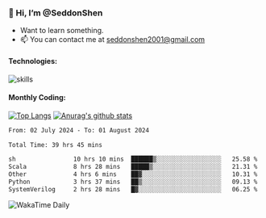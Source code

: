 ### 👋 Hi, I’m @SeddonShen
- Want to learn something.
- 📫 You can contact me at seddonshen2001@gmail.com

#### Technologies:

![skills](https://skillicons.dev/icons?i=scala,js,html,css,bootstrap,jquery,c,cpp,cloudflare,django,docker,flask,git,github,githubactions,linux,latex,mysql,nodejs,ps,php,pr,py,raspberrypi,redis,unreal,v,vscode,vue,bash)

#### Monthly Coding:
[![Top Langs](https://github-readme-stats.vercel.app/api/top-langs?username=seddonshen&show_icons=true&locale=en&layout=compact&hide=html&langs_count=8)](https://github.com/SeddonShen/)
[![Anurag's github stats](https://github-readme-stats.vercel.app/api?username=SeddonShen&count_private=true&show_icons=true)](https://github.com/anuraghazra/github-readme-stats)
<!--START_SECTION:waka-->

```txt
From: 02 July 2024 - To: 01 August 2024

Total Time: 39 hrs 45 mins

sh                10 hrs 10 mins  ██████▒░░░░░░░░░░░░░░░░░░   25.58 %
Scala             8 hrs 28 mins   █████▒░░░░░░░░░░░░░░░░░░░   21.31 %
Other             4 hrs 6 mins    ██▓░░░░░░░░░░░░░░░░░░░░░░   10.31 %
Python            3 hrs 37 mins   ██▒░░░░░░░░░░░░░░░░░░░░░░   09.13 %
SystemVerilog     2 hrs 28 mins   █▓░░░░░░░░░░░░░░░░░░░░░░░   06.25 %
```

<!--END_SECTION:waka-->

![WakaTime Daily](https://wakatime.com/share/@seddon2001/61a7e342-5f12-4fea-bf92-1fac161e97d6.svg)
<!---
SeddonShen/SeddonShen is a ✨ special ✨ repository because its `README.md` (this file) appears on your GitHub profile.
You can click the Preview link to take a look at your changes.
--->
